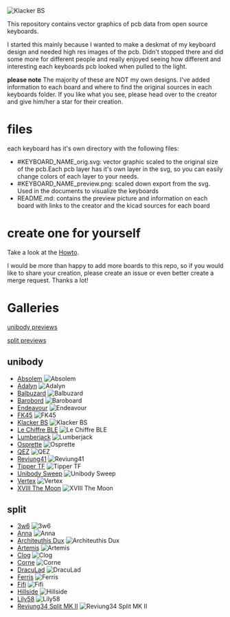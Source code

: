![Klacker BS](./Unibody/Klacker_BS/klacker_bs_preview.png)

This repository contains vector graphics of pcb data from open source keyboards.

I started this mainly because I wanted to make a deskmat of my keyboard design and needed high res images of the pcb.
Didn't stopped there and did some more for different people and really enjoyed seeing how different and interesting each keyboards pcb looked when pulled to the light.

**please note**
The majority of these are NOT my own designs. I've added information to each board and where to find the original sources in each keyboards folder. If you like what you see, please head over to the creator and give him/her a star for their creation. 

# files
each keyboard has it's own directory with the following files: 
- #KEYBOARD_NAME_orig.svg: vector graphic scaled to the original size of the pcb.Each pcb layer has it's own layer in the svg, so you can easily change colors of each layer to your needs.
- #KEYBOARD_NAME_preview.png: scaled down export from the svg. Used in the documents to visualize the keyboards
- README.md: contains the preview picture and information on each board with links to the creator and the kicad sources for each board

# create one for yourself
Take a look at the [Howto](./HowTo/README.md).

I would be more than happy to add more boards to this repo, so if you would like to share your creation, please create an issue or even better create a merge request. Thanks a lot!

# Galleries
[unibody previews](./Unibody)

[split previews](./Split)

## unibody
- [Absolem](./Unibody/Absolem) ![Absolem](./Unibody/Absolem/absolem_preview.png) 
- [Adalyn](./Unibody/Adalyn) ![Adalyn](./Unibody/Adalyn/adalyn_preview.png)
- [Balbuzard](./Unibody/Balbuzard) ![Balbuzard](./Unibody/Balbuzard/balbuzard_preview.png)
- [Barobord](./Unibody/Barobord) ![Baroboard](./Unibody/Barobord/barobord_preview.png)
- [Endeavour](./Unibody/Endeavour) ![Endeavour](./Unibody/Endeavour/endeavour_preview.png)
- [FK45](./Unibody/FK45) ![FK45](./Unibody/FK45/fk45_preview.png)
- [Klacker BS](./Unibody/Klacker_BS) ![Klacker BS](./Unibody/Klacker_BS/klacker_bs_preview.png)
- [Le Chiffre BLE](./Unibody/Le_Chiffre_BLE) ![Le Chiffre BLE](./Unibody/Le_Chiffre_BLE/lechiffreble_preview.png)
- [Lumberjack](./Unibody/Lumberjack) ![Lumberjack](./Unibody/Lumberjack/lumberjack_preview.png)
- [Osprette](./Unibody/Osprette) ![Osprette](./Unibody/Osprette/osprette_preview.png)
- [QEZ](./Unibody/QEZ) ![QEZ](./Unibody/QEZ/qez_preview.png)
- [Reviung41](./Unibody/Reviung41) ![Reviung41](./Unibody/Reviung41/reviung41_preview.png)
- [Tipper TF](./Unibody/Tipper_TF) ![Tipper TF](./Unibody/Tipper_TF/tippertf_preview.png)
- [Unibody Sweep](./Unibody/Unibody_Sweep) ![Unibody Sweep](./Unibody/Unibody_Sweep/unibodysweep_preview.png)
- [Vertex](./Unibody/Vertex) ![Vertex](./Unibody/Vertex/vertex_preview.png)
- [XVIII The Moon](./Unibody/XVIII_The_Moon) ![XVIII The Moon](./Unibody/XVIII_The_Moon/xviiithemoon_preview.png)

## split
- [3w6](./Split/3W6) ![3w6](./Split/3W6/3w6_preview.png)
- [Anna](./Split/Anna) ![Anna](./Split/Anna/anna_preview.png)
- [Architeuthis Dux](./Split/Architeuthis_Dux) ![Architeuthis Dux](./Split/Architeuthis_Dux/architeuthisdux_preview.png)
- [Artemis](./Split/Artemis) ![Artemis](./Split/Artemis/artemis_preview.png)
- [Clog](./Split/Clog) ![Clog](./Split/Clog/clog_preview.png)
- [Corne](./Split/Corne) ![Corne](./Split/Corne/corne_preview.png)
- [DracuLad](./Split/DracuLad) ![DracuLad](./Split/DracuLad/draculad_preview.png)
- [Ferris](./Split/Ferris) ![Ferris](./Split/Ferris/ferris_preview.png)
- [Fifi](./Split/Fifi) ![Fifi](./Split/Fifi/fifi_preview.png)
- [Hillside](./Split/Hillside) ![Hillside](./Split/Hillside/hillside_preview.png)
- [Lily58](./Split/Lily58) ![Lily58](./Split/Lily58/lily58_preview.png)
- [Reviung34 Split MK II](./Split/Reviung34_MK_II) ![Reviung34 Split MK II](./Split/Reviung34_MK_II/reviung34mkii_preview.png)
